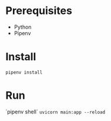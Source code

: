 # Prerequisites

- Python
- Pipenv

# Install

`pipenv install`

# Run

´pipenv shell´
`uvicorn main:app --reload`
